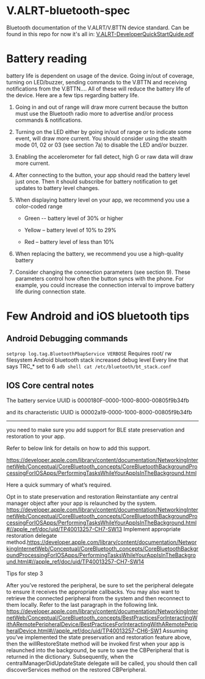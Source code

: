 # V.ALRT-bluetooth-spec
Bluetooth documentation of the  V.ALRT/V.BTTN device standard.
Can be found in this repo for now it's all in: [V.ALRT-DeveloperQuickStartQuide.pdf](https://github.com/HoyosIntegrity/V.ALRT-bluetooth-spec)
# Battery reading

battery life is dependent on usage of the device.  Going in/out of coverage, turning on LED/buzzer, sending commands to the V.BTTN and receiving notifications from the V.BTTN…. All of these will reduce the battery life of the device.  Here are a few tips regarding battery life.

1. Going in and out of range will draw more current because the button must use the Bluetooth radio more to advertise and/or process commands & notifications.

2. Turning on the LED either by going in/out of range or to indicate some event, will draw more current.  You should consider using the stealth mode 01, 02 or 03 (see section 7a) to disable the LED and/or buzzer.

3. Enabling the accelerometer for fall detect, high G or raw data will draw more current.

4. After connecting to the button, your app should read the battery level just once.  Then it should subscribe for battery notification to get updates to battery level changes.

5. When displaying battery level on your app, we recommend you use a color-coded range

    * Green -- battery level of 30% or higher

    * Yellow – battery level of 10% to 29%

    * Red – battery level of less than 10% 

6. When replacing the battery, we recommend you use a high-quality battery

7. Consider changing the connection parameters (see section 9).  These parameters control how often the button syncs with the phone.  For example, you could increase the connection interval to improve battery life during connection state.

# Few Android and iOS bluetooth  tips

## Android Debugging commands

```setprop log.tag.BluetoothPbapService VERBOSE```
Requires root/ rw filesystem
Android bluetooth stack increased debug level
Every line that says TRC_* set to 6 
```adb shell cat /etc/bluetooth/bt_stack.conf ```

## IOS Core central notes


The battery service UUID is 0000180F-0000-1000-8000-00805f9b34fb

and its characteristic UUID is 00002a19-0000-1000-8000-00805f9b34fb


-----------------

you need to make sure you add support for BLE state preservation and restoration to your app.

Refer to below link for details on how to add this support.

https://developer.apple.com/library/content/documentation/NetworkingInternetWeb/Conceptual/CoreBluetooth_concepts/CoreBluetoothBackgroundProcessingForIOSApps/PerformingTasksWhileYourAppIsInTheBackground.html

 

Here a quick summary of what’s required.

Opt in to state preservation and restoration
Reinstantiate any central manager object after your app is relaunched by the system. https://developer.apple.com/library/content/documentation/NetworkingInternetWeb/Conceptual/CoreBluetooth_concepts/CoreBluetoothBackgroundProcessingForIOSApps/PerformingTasksWhileYourAppIsInTheBackground.html#//apple_ref/doc/uid/TP40013257-CH7-SW13
Implement appropriate restoration delegate method.https://developer.apple.com/library/content/documentation/NetworkingInternetWeb/Conceptual/CoreBluetooth_concepts/CoreBluetoothBackgroundProcessingForIOSApps/PerformingTasksWhileYourAppIsInTheBackground.html#//apple_ref/doc/uid/TP40013257-CH7-SW14
 

Tips for step 3

After you’ve restored the peripheral, be sure to set the peripheral delegate to ensure it receives the appropriate callbacks.
You may also want to retrieve the connected peripheral from the system and then reconnect to them locally.  Refer to the last paragraph in the following link. https://developer.apple.com/library/content/documentation/NetworkingInternetWeb/Conceptual/CoreBluetooth_concepts/BestPracticesForInteractingWithARemotePeripheralDevice/BestPracticesForInteractingWithARemotePeripheralDevice.html#//apple_ref/doc/uid/TP40013257-CH6-SW1
Assuming you’ve implemented the state preservation and restoration feature above, then the willRestoreState method will be invoked first when your app is relaunched into the background, be sure to save the CBPeripheral that is returned in the dictionary.  Subsequently, when the centralManagerDidUpdateState delegate will be called, you should then call discoverServices method on the restored CBPeripheral. 


